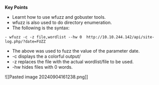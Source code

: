 **Key Points**
- Learnt how to use wfuzz and gobuster tools. 
- wfuzz is also used to do directory enumeration. 
- The following is the syntax:

```
- wfuzz -c -z file,wordlist --hw 0  http://10.10.244.142/api/site-log.php/?date=FUZZ 
```

- The above was used to fuzz the value of the parameter date. 
- -c displays the a colorful output/
- -z replaces the file with the actual wordlist/file to be used.
- -hw hides files with 0 words.

![[Pasted image 20240904161238.png]]